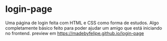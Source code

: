# login-page
Uma página de login feita com HTML e CSS como forma de estudos.
Algo completamente básico feito para poder ajudar um amigo que está iniciando no frontend.
preview em https://madebyfelipe.github.io/login-page
